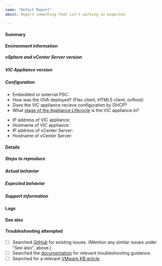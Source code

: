 ```yaml
---
name: "Defect Report"
about: Report something that isn't working as expected

---
```


<!--
This repository is for VIC Product. Please use it to report issues related to the VIC Appliance (OVA) and user documentation.

To help use keep things organized, please file issues in the most appropriate repository:
 * vSphere Client Plugins: https://github.com/vmware/vic-ui/issues
 * VIC Engine (VCHs, Container VMs, and their lifecycles): https://github.com/vmware/vic/issues
 * Container Management Portal (Admiral): https://github.com/vmware/admiral/issues
 * Container Registry (Harbor): https://github.com/goharbor/harbor/issues
-->

#### Summary
<!-- Explain the problem briefly. -->


#### Environment information
<!-- Describe the environment where the issue occurred. -->

##### vSphere and vCenter Server version
<!-- Indicate the vSphere and vCenter Server version(s) being used. -->

##### VIC Appliance version
<!-- Indicate the full filename of the VIC Appliance version that you deployed (e.g., vic-vX.Y.Z-tag-NNNN-abcdef0.ova). -->

##### Configuration

- Embedded or external PSC:
- How was the OVA deployed? (Flex client, HTML5 client, ovftool):
- Does the VIC appliance recieve configuration by DHCP?
- What [stage of the Appliance Lifecycle][1] is the VIC appliance in?
<!-- OPTIONAL, but helpful: -->
- IP address of VIC appliance:
- Hostname of VIC appliance:
- IP address of vCenter Server:
- Hostname of vCenter Server:

[1]:https://github.com/vmware/vic-product/blob/master/installer/docs/SUPPORT.md#appliance-lifecycle


#### Details
<!-- Provide additional details. -->

##### Steps to reproduce
<!-- What operation was being performed when the failure was noticed? -->

##### Actual behavior
<!-- What happend? -->

##### Expected behavior
<!-- What did you expect to happen instead? -->

##### Support information
<!--
Provide information from the "Support Information" section of the appropriate Appliance Lifecycle stage:
  https://github.com/vmware/vic-product/blob/master/installer/docs/SUPPORT.md#appliance-lifecycle
-->


#### Logs
<!--
For issues related to the VIC appliance, please attach a log bundle (e.g. vic_appliance_logs_2018-01-01-00-01-00.tar.gz).
  https://github.com/vmware/vic-product/blob/master/installer/docs/SUPPORT.md#appliance-support-bundle
  Note: The support bundle may contain private information. If you are not comfortable with posting this publicly, please contact VMware GSS.
-->


#### See also
<!-- Provide references to relevant resources, such as documentation or related issues. -->


#### Troubleshooting attempted
<!-- Use this section to indicate steps you've already taken to troubleshoot the issue. -->

- [ ] Searched [GitHub][issues] for existing issues. (Mention any similar issues under "See also", above.)
- [ ] Searched the [documentation][docs] for relevant troubleshooting guidance.
- [ ] Searched for a relevant [VMware KB article][kb].

<!-- Reference-style links used above; removing these will break the links. -->
[issues]:https://github.com/vmware/vic-product/issues
[docs]:https://vmware.github.io/vic-product/#documentation
[kb]:https://kb.vmware.com/s/global-search/%40uri#t=Knowledge&sort=relevancy&f:@commonproduct=[vSphere%20Integrated%20Containers]

